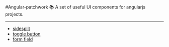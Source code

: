 #Angular-patchwork 
:books: A set of useful UI components for angularjs projects.

---

* [sidesplit](https://github.com/tabkram/angular-patchwork/blob/master/src/sidesplit/README.md)
* [toggle button](https://github.com/tabkram/angular-patchwork/blob/master/src/toggle/README.md)
* [form field](https://github.com/tabkram/angular-patchwork/blob/master/src/formfield/README.md)
